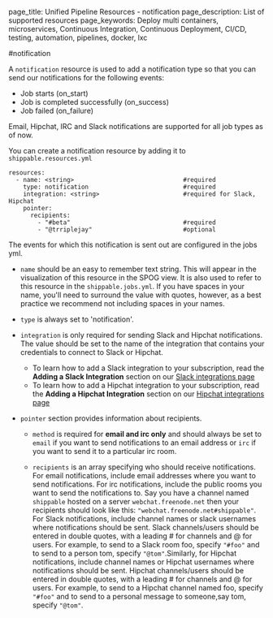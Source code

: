 page_title: Unified Pipeline Resources - notification
page_description: List of supported resources
page_keywords: Deploy multi containers, microservices, Continuous Integration, Continuous Deployment, CI/CD, testing, automation, pipelines, docker, lxc

#notification

A `notification` resource is used to add a notification type so that you can send our notifications for the following events:

* Job starts (on_start)
* Job is completed successfully (on_success)
* Job failed (on_failure)

Email, Hipchat, IRC and Slack notifications are supported for all job types as of now.

You can create a notification resource by adding it to `shippable.resources.yml`

```
resources:
  - name: <string>								#required
    type: notification							#required
    integration: <string>						#required for Slack, Hipchat
    pointer:
      recipients:
        - "#beta"								#required
        - "@trriplejay"							#optional
```

The events for which this notification is sent out are configured in the jobs yml.


* `name` should be an easy to remember text string. This will appear in the visualization of this resource in the SPOG view. It is also used to refer to this resource in the `shippable.jobs.yml`. If you have spaces in your name, you'll need to surround the value with quotes, however, as a best practice we recommend not including spaces in your names.

* `type` is always set to 'notification'.

* `integration` is only required for sending Slack and Hipchat notifications. The value should be set to the name of the integration that contains your credentials to connect to Slack or Hipchat.
	* To learn how to add a Slack integration to your subscription, read the **Adding a Slack Integration** section on our [Slack integrations page](../../integrations/notifications/slack/)
	* To learn how to add a Hipchat integration to your subscription, read the **Adding a Hipchat Integration** section on our [Hipchat integrations page](../../integrations/notifications/hipchat/)

* `pointer` section provides information about recipients.

	* `method` is required for **email and irc only** and should always be set to `email` if you want to send notifications to an email address or `irc` if you want to send it to a particular irc room.

	* `recipients` is an array specifying who should receive notifications. For email notifications, include email addresses where you want to send notifications. For irc notifications, include the public rooms you want to send the notifications to. Say you have a channel named `shippable` hosted on a server `webchat.freenode.net` then your recipients should look like this: `"webchat.freenode.net#shippable"`. For Slack notifications, include channel names or slack usernames where notifications should be sent. Slack channels/users should be entered in double quotes, with a leading # for channels and @ for users. For example, to send to a Slack room foo, specify `"#foo"` and to send to a person tom, specify `"@tom"`.Similarly, for Hipchat notifications, include channel names or Hipchat usernames where notifications should be sent. Hipchat channels/users should be entered in double quotes, with a leading # for channels and @ for users. For example, to send to a Hipchat channel named foo, specify `"#foo"` and to send to a personal message to someone,say tom, specify `"@tom"`.